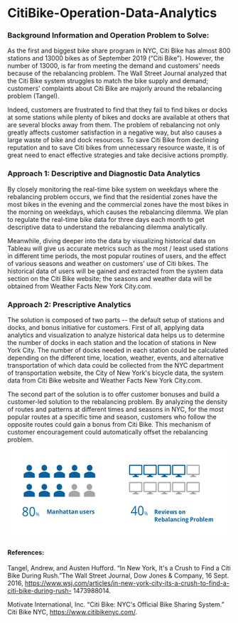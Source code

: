 # CitiBike-Operation-Data-Analytics


### Background Information and Operation Problem to Solve:

As the first and biggest bike share program in NYC, Citi Bike has almost 800 stations and 13000 bikes as of September 2019 (“Citi Bike”). However, the number of 13000, is far from meeting the demand and customers’ needs because of the rebalancing problem. The Wall Street Journal analyzed that the Citi Bike system struggles to match the bike supply and demand; customers’ complaints about Citi Bike are majorly around the rebalancing problem (Tangel).

Indeed, customers are frustrated to find that they fail to find bikes or docks at some stations while plenty of bikes and docks are available at others that are several blocks away from them. The problem of rebalancing not only greatly affects customer satisfaction in a negative way, but also causes a large waste of bike and dock resources. To save Citi Bike from declining reputation and to save Citi bikes from unnecessary resource waste, it is of great need to enact effective strategies and take decisive actions promptly.


### Approach 1: Descriptive and Diagnostic Data Analytics

By closely monitoring the real-time bike system on weekdays where the rebalancing problem occurs, we find that the residential zones have the most bikes in the evening and the commercial zones have the most bikes in the morning on weekdays, which causes the rebalancing dilemma. We plan to regulate the real-time bike data for three days each month to get descriptive data to understand the rebalancing dilemma analytically.

Meanwhile, diving deeper into the data by visualizing historical data on Tableau will give us accurate metrics such as the most / least used stations in different time periods, the most popular routines of users, and the effect of various seasons and weather on customers’ use of Citi bikes. The historical data of users will be gained and extracted from the system data section on the Citi Bike website; the seasons and weather data will be obtained from Weather Facts New York City.com.


### Approach 2: Prescriptive Analytics

The solution is composed of two parts -- the default setup of stations and docks, and bonus initiative for customers. First of all, applying data analytics and visualization to analyze historical data helps us to determine the number of docks in each station and the location of stations in New York City. The number of docks needed in each station could be calculated depending on the different time, location, weather, events, and alternative transportation of which data could be collected from the NYC department of transportation website, the City of New York's bicycle data, the system data from Citi Bike website and Weather Facts New York City.com.

The second part of the solution is to offer customer bonuses and build a customer-led solution to the rebalancing problem. By analyzing the density of routes and patterns at different times and seasons in NYC, for the most popular routes at a specific time and season, customers who follow the opposite routes could gain a bonus from Citi Bike. This mechanism of customer encouragement could automatically offset the rebalancing problem.

<img height = "200" width = "600" src=https://github.com/CatherineWang97/CitiBike-Operation-Data-Analytics/blob/master/CitiBike_1.png />

#### References:

Tangel, Andrew, and Austen Hufford. “In New York, It's a Crush to Find a Citi Bike During Rush.”The Wall Street Journal, Dow Jones & Company, 16 Sept. 2016, https://www.wsj.com/articles/in-new-york-city-its-a-crush-to-find-a-citi-bike-during-rush- 1473988014.

Motivate International, Inc. “Citi Bike: NYC's Official Bike Sharing System.” Citi Bike NYC, https://www.citibikenyc.com/.
